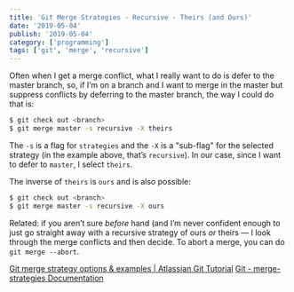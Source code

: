 ```yaml
---
title: 'Git Merge Strategies - Recursive - Theirs (and Ours)'
date: '2019-05-04'
publish: '2019-05-04'
category: ['programming']
tags: ['git', 'merge', 'recursive']
---
```


Often when I get a merge conflict, what I really want to do is defer to the master branch, so, if I’m on a branch and I want to merge in the master but suppress conflicts by deferring to the master branch, the way I could do that is:

```bash
$ git check out <branch>
$ git merge master -s recursive -X theirs
```

The `-s` is a flag for `strategies` and the `-X` is a "sub-flag" for the selected strategy (in the example above, that’s `recursive`). In our case, since I want to defer to `master`, I select `theirs`.

The inverse of `theirs` is `ours` and is also possible:

```bash
$ git check out <branch>
$ git merge master -s recursive -X ours
```

Related: if you aren’t sure _before_ hand (and I’m never confident enough to just go straight away with a recursive strategy of ours _or_ theirs — I look through the merge conflicts and then decide. To abort a merge, you can do `git merge --abort`.

[Git merge strategy options & examples | Atlassian Git Tutorial](https://www.atlassian.com/git/tutorials/using-branches/merge-strategy)
[Git - merge-strategies Documentation](https://git-scm.com/docs/merge-strategies)
